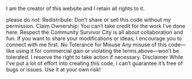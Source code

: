 I am the creator of this website and I retain all rights to it.

please do not:
Redistribute: Don’t share or sell this code without my permission.
Claim Ownership: You can’t take credit for the work I’ve done here.
Respect the Community
Survivor City is all about collaboration and fun. If you want to share your modifications or ideas, I encourage you to connect with me first.
No Tolerance for Misuse
Any misuse of this code—like using it for commercial gain or violating the terms above—won’t be tolerated. I reserve the right to take action if necessary.
Disclaimer
While I’ve put a lot of effort into creating this code, I can’t guarantee it’s free of bugs or issues. Use it at your own risk!
